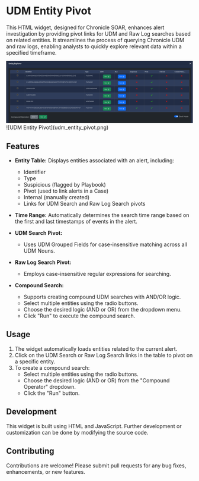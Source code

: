 # UDM Entity Pivot

This HTML widget, designed for Chronicle SOAR, enhances alert investigation by providing pivot links for UDM and Raw Log searches based on related entities.  It streamlines the process of querying Chronicle UDM and raw logs, enabling analysts to quickly explore relevant data within a specified timeframe.

<img src="https://github.com/goog-cmmartin/thatsiemguy/blob/main/udm_entity_pivot/udm_entity_pivot.png" />
![UDM Entity Pivot](udm_entity_pivot.png)

## Features

* **Entity Table:** Displays entities associated with an alert, including:
    * Identifier
    * Type
    * Suspicious (flagged by Playbook)
    * Pivot (used to link alerts in a Case)
    * Internal (manually created)
    * Links for UDM Search and Raw Log Search pivots

* **Time Range:** Automatically determines the search time range based on the first and last timestamps of events in the alert.

* **UDM Search Pivot:**
    * Uses UDM Grouped Fields for case-insensitive matching across all UDM Nouns.

* **Raw Log Search Pivot:**
    * Employs case-insensitive regular expressions for searching.

* **Compound Search:**
    * Supports creating compound UDM searches with AND/OR logic.
    * Select multiple entities using the radio buttons.
    * Choose the desired logic (AND or OR) from the dropdown menu.
    * Click "Run" to execute the compound search.

## Usage

1.  The widget automatically loads entities related to the current alert.
2.  Click on the UDM Search or Raw Log Search links in the table to pivot on a specific entity.
3.  To create a compound search:
    * Select multiple entities using the radio buttons.
    * Choose the desired logic (AND or OR) from the "Compound Operator" dropdown.
    * Click the "Run" button.

## Development

This widget is built using HTML and JavaScript.  Further development or customization can be done by modifying the source code.

## Contributing

Contributions are welcome! Please submit pull requests for any bug fixes, enhancements, or new features.

